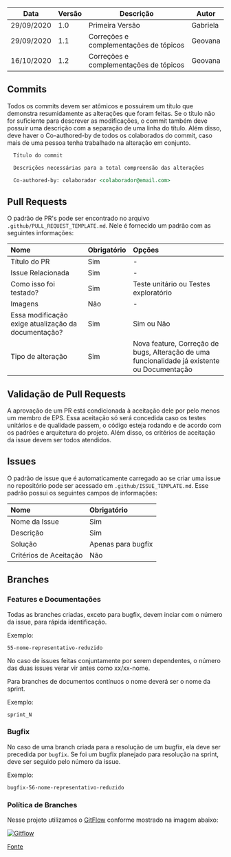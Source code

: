 

| Data       | Versão | Descrição       | Autor              |
| ----       | ------ | ---------       | -----              |
| 29/09/2020 | 1.0    | Primeira Versão | Gabriela           |
| 29/09/2020 | 1.1    | Correções e complementações de tópicos | Geovana           |
| 16/10/2020 | 1.2   | Correções e complementações de tópicos | Geovana           |

## Commits

Todos os commits devem ser atômicos e possuirem um título que demonstra resumidamente as alterações que foram feitas. Se o título não for suficiente para descrever as modificações, o commit também deve possuir uma descrição com a separação de uma linha do título. Além disso, deve haver o Co-authored-by de todos os colaborados do commit, caso mais de uma pessoa tenha trabalhado na alteração em conjunto.

```md
  Título do commit

  Descrições necessárias para a total compreensão das alterações

  Co-authored-by: colaborador <colaborador@email.com>
```

## Pull Requests

O padrão de PR's pode ser encontrado no arquivo `.github/PULL_REQUEST_TEMPLATE.md`. Nele é fornecido um padrão com as seguintes informações:

| Nome | Obrigatório | Opções |
| :--- | :--- | :--- |
| Título do PR | Sim | - |
| Issue Relacionada | Sim | - |
| Como isso foi testado? | Sim | Teste unitário ou Testes exploratório |
| Imagens | Não | - |
| Essa modificação exige atualização da documentação? | Sim | Sim ou Não |
| Tipo de alteração | Sim | Nova feature, Correção de bugs, Alteração de uma funcionalidade já existente ou Documentação

## Validação de Pull Requests

A aprovação de um PR está condicionada à aceitação dele por pelo menos um membro de EPS. Essa aceitação só será concedida caso os testes unitários e de qualidade passem, o código esteja rodando e de acordo com os padrões e arquitetura do projeto. Além disso, os critérios de aceitação da issue devem ser todos atendidos.

## Issues

O padrão de issue que é automaticamente carregado ao se criar uma issue no repositório pode ser acessado em `.github/ISSUE_TEMPLATE.md`. Esse padrão possui os seguintes campos de informações:

| Nome | Obrigatório |
| :--- | :--- |
| Nome da Issue | Sim |
| Descrição | Sim |
| Solução | Apenas para bugfix |
| Critérios de Aceitação | Não |

## Branches

### Features e Documentações

Todas as branches criadas, exceto para bugfix, devem inciar com o número da issue, para rápida identificação.

Exemplo:

`55-nome-representativo-reduzido`

No caso de issues feitas conjuntamente por serem dependentes, o número das duas issues verar vir antes como xx/xx-nome.

Para branches de documentos contínuos o nome deverá ser o nome da sprint.

Exemplo:

`sprint_N`

### Bugfix

No caso de uma branch criada para a resolução de um bugfix, ela deve ser precedida por `bugfix`. Se foi um bugfix planejado para resolução na sprint, deve ser seguido pelo número da issue.

Exemplo:

`bugfix-56-nome-representativo-reduzido`

### Política de Branches

Nesse projeto utilizamos o [GitFlow](https://www.atlassian.com/br/git/tutorials/comparing-workflows/gitflow-workflow) conforme mostrado na imagem abaixo:


[![Gitflow](https://i.imgur.com/X1iu2XJ.png)](https://i.imgur.com/X1iu2XJ.png)

[Fonte](https://codigomaromba.com/2019/01/02/git-gitflow-usar-ou-nao-usar/)
